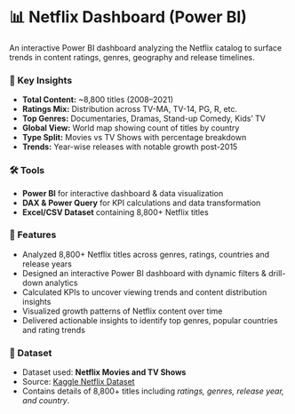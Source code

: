 <h1>📊 Netflix Dashboard (Power BI)</h1>

<p>
  An interactive Power BI dashboard analyzing the Netflix catalog to surface trends in
  content ratings, genres, geography and release timelines.
</p>

<h3>🔎 Key Insights</h3>
<ul>
  <li><b>Total Content:</b> ~8,800 titles (2008–2021)</li>
  <li><b>Ratings Mix:</b> Distribution across TV-MA, TV-14, PG, R, etc.</li>
  <li><b>Top Genres:</b> Documentaries, Dramas, Stand-up Comedy, Kids’ TV</li>
  <li><b>Global View:</b> World map showing count of titles by country</li>
  <li><b>Type Split:</b> Movies vs TV Shows with percentage breakdown</li>
  <li><b>Trends:</b> Year-wise releases with notable growth post-2015</li>
</ul>

<h3>🛠 Tools</h3>
<ul>
  <li><b>Power BI</b> for interactive dashboard & data visualization</li>
  <li><b>DAX & Power Query</b> for KPI calculations and data transformation</li>
  <li><b>Excel/CSV Dataset</b> containing 8,800+ Netflix titles</li>
</ul>

<h3>📝 Features</h3>
<ul>
  <li>Analyzed 8,800+ Netflix titles across genres, ratings, countries and release years</li>
  <li>Designed an interactive Power BI dashboard with dynamic filters & drill-down analytics</li>
  <li>Calculated KPIs to uncover viewing trends and content distribution insights</li>
  <li>Visualized growth patterns of Netflix content over time</li>
  <li>Delivered actionable insights to identify top genres, popular countries and rating trends</li>
</ul>

<h3>📂 Dataset</h3>
<ul>
  <li>Dataset used: <b>Netflix Movies and TV Shows</b></li>
  <li>Source: <a href="https://www.kaggle.com/datasets/shivamb/netflix-shows" target="_blank">Kaggle Netflix Dataset</a></li>
  <li>Contains details of 8,800+ titles including <i>ratings, genres, release year, and country</i>.</li>
</ul>

